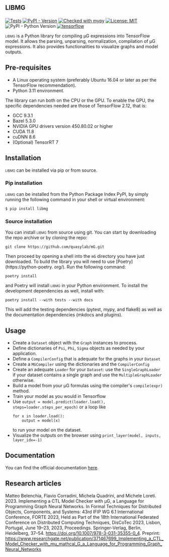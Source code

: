 # <span style="font-variant:small-caps;">libmg</span>

[![Tests](https://github.com/quasylab/mG/actions/workflows/testing.yml/badge.svg)](https://github.com/Unicam-mG/mG/actions/workflows/testing.yml)
[![PyPI - Version](https://img.shields.io/pypi/v/libmg?logo=pypi?stile=flat)](https://pypi.org/project/libmg/)
[![Checked with mypy](http://www.mypy-lang.org/static/mypy_badge.svg?style=flat)](http://mypy-lang.org/)
[![License: MIT](https://img.shields.io/badge/License-MIT-blue.svg)](https://mit-license.org/)
![PyPI - Python Version](https://img.shields.io/pypi/pyversions/libmg?logo=python)
[![tensorflow](https://img.shields.io/badge/TensorFlow-2.12-FF6F00.svg?style=flat&logo=tensorflow)](https://www.tensorflow.org)


<span style="font-variant:small-caps;">libmg</span> is a Python library for compiling μG expressions into TensorFlow model. It allows the parsing, unparsing,
normalization, compilation of μG expressions. It also provides functionalities to visualize graphs and model outputs.

## Pre-requisites

* A Linux operating system (preferably Ubuntu 16.04 or later as per the TensorFlow recommendation).
* Python 3.11 environment.

The library can run both on the CPU or the GPU. To enable the GPU, the specific dependencies needed are those of TensorFlow 2.12, that is:

* GCC 9.3.1
* Bazel 5.3.0
* NVIDIA GPU drivers version 450.80.02 or higher
* CUDA 11.8
* cuDNN 8.6
* (Optional) TensorRT 7

## Installation
<span style="font-variant:small-caps;">libmg</span> can be installed via pip or from source.

### Pip installation

<span style="font-variant:small-caps;">libmg</span> can be installed from the Python Package Index PyPI, by simply running the following command in your 
shell or virtual environment:

``` commandline
$ pip install libmg
```

### Source installation

You can install <span style="font-variant:small-caps;">libmg</span> from source using git. You can start by downloading the repo archive or by cloning the repo:

```commandline
git clone https://github.com/quasylab/mG.git
```

Then proceed by opening a shell into the `mG` directory you have just downloaded. To build the library you will need to use [Poetry](https://python-poetry.
org/). Run the following command:

```commandline
poetry install
```
and Poetry will install <span style="font-variant:small-caps;">libmg</span> in your Python environment. To install the development dependencies as well, install
with:

```commandline
poetry install --with tests --with docs
```

This will add the testing dependencies (pytest, mypy, and flake8) as well as the documentation dependencies (mkdocs and plugins).

## Usage
- Create a `Dataset` object with the `Graph` instances to process.
- Define dictionaries of `Psi`, `Phi`, `Sigma` objects as needed by your application.
- Define a `CompilerConfig` that is adequate for the graphs in your `Dataset`
- Create a `MGCompiler` using the dictionaries and the `CompilerConfig`
- Create an adequate `Loader` for your `Dataset`: use the `SingleGraphLoader` if your dataset contains a single graph and use the `MultipleGraphLoader` 
  otherwise.
- Build a model from your μG formulas using the compiler's `compile(expr)` method.
- Train your model as you would in Tensorflow
- Use `output = model.predict(loader.load(), steps=loader.steps_per_epoch)` or a loop like
    ```
    for x in loader.load():
        output = model(x)
    ```
  to run your model on the dataset.
- Visualize the outputs on the browser using `print_layer(model, inputs, layer_idx=-1)`

## Documentation
You can find the official documentation [here](https://quasylab.github.io/mG/).

## Research articles
Matteo Belenchia, Flavio Corradini, Michela Quadrini, and Michele Loreti. 2023. Implementing a CTL Model Checker with μG, a Language for Programming
Graph Neural Networks. In Formal Techniques for Distributed Objects, Components, and Systems: 43rd IFIP WG 6.1 International Conference, FORTE 2023,
Held as Part of the 18th International Federated Conference on Distributed Computing Techniques, DisCoTec 2023, Lisbon, Portugal, June 19–23, 2023,
Proceedings. Springer-Verlag, Berlin, Heidelberg, 37–54. <https://doi.org/10.1007/978-3-031-35355-0_4>.
Preprint: <https://www.researchgate.net/publication/371467699_Implementing_a_CTL_Model_Checker_with_mu_mathcal_G_a_Language_for_Programming_Graph_Neural_Networks>